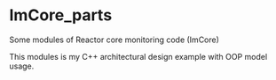 # ImCore_parts
Some modules of Reactor core monitoring code (ImCore)

This modules is my С++ architectural design example with OOP model usage.
